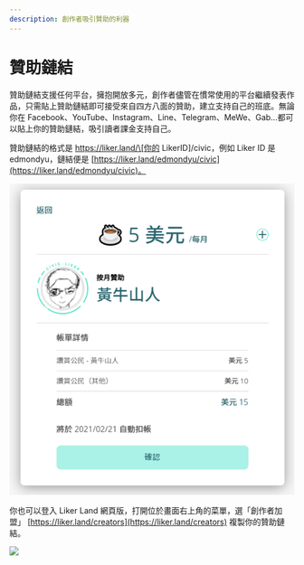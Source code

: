 ```yaml
---
description: 創作者吸引贊助的利器
---
```


# 贊助鏈結

贊助鏈結支援任何平台，擁抱開放多元，創作者儘管在慣常使用的平台繼續發表作品，只需貼上贊助鏈結即可接受來自四方八面的贊助，建立支持自己的班底。無論你在 Facebook、YouTube、Instagram、Line、Telegram、MeWe、Gab…都可以貼上你的贊助鏈結，吸引讀者課金支持自己。

贊助鏈結的格式是 https://liker.land/\[你的 LikerID\]/civic，例如 Liker ID 是 edmondyu，鏈結便是 [https://liker.land/edmondyu/civic](https://liker.land/edmondyu/civic)。

![&#x9EDE;&#x64CA;&#x8D0A;&#x52A9;&#x93C8;&#x7D50;&#x5F8C;&#x51FA;&#x73FE;&#x78BA;&#x8A8D;&#x8D0A;&#x52A9;&#x756B;&#x9762;](../../.gitbook/assets/sponsor-link.png)

你也可以登入 Liker Land 網頁版，打開位於畫面右上角的菜單，選「創作者加盟」 [https://liker.land/creators](https://liker.land/creators) 複製你的贊助鏈結。

![](../../.gitbook/assets/sponsor-link-01.png)

